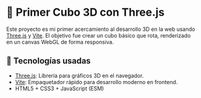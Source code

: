 # 🧊 Primer Cubo 3D con Three.js

Este proyecto es mi primer acercamiento al desarrollo 3D en la web usando [Three.js](https://threejs.org/) y [Vite](https://vitejs.dev/). El objetivo fue crear un cubo básico que rota, renderizado en un canvas WebGL de forma responsiva.

## 🚀 Tecnologías usadas

- [Three.js](https://threejs.org/): Librería para gráficos 3D en el navegador.
- [Vite](https://vitejs.dev/): Empaquetador rápido para desarrollo moderno en frontend.
- HTML5 + CSS3 + JavaScript (ESM)

